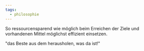 ```yaml
---
tags:
  - philosophie
---
```

So ressourcensparend wie möglich beim Erreichen der Ziele und vorhandenen Mittel möglichst effizient einsetzen.

"das Beste aus dem herausholen, was da ist!"

